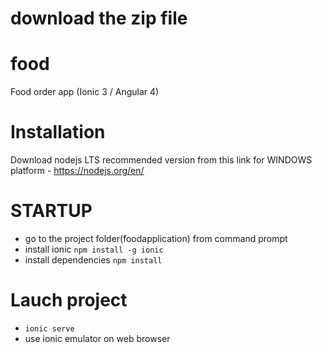 # download the zip file

# food
Food order app (Ionic 3 / Angular 4)

# Installation
Download nodejs LTS recommended version from this link for WINDOWS platform - https://nodejs.org/en/

# STARTUP
- go to the project folder(foodapplication) from command prompt
- install ionic `npm install -g ionic`
- install dependencies `npm install`

# Lauch project
- `ionic serve`
- use ionic emulator on web browser

